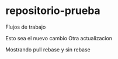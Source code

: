 # repositorio-prueba
Flujos de trabajo

Esto sea el nuevo cambio
Otra actualizacion


Mostrando pull rebase y sin rebase

